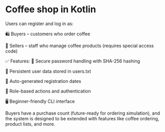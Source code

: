 # Coffee shop in Kotlin
Users can register and log in as:

🛍 Buyers – customers who order coffee

🛒 Sellers – staff who manage coffee products (requires special access code)

✅ Features:
🔐 Secure password handling with SHA-256 hashing

💾 Persistent user data stored in users.txt

📆 Auto-generated registration dates

👤 Role-based actions and authentication

🖥 Beginner-friendly CLI interface

Buyers have a purchase count (future-ready for ordering simulation), and the system is designed to be extended with features like coffee ordering, product lists, and more.
